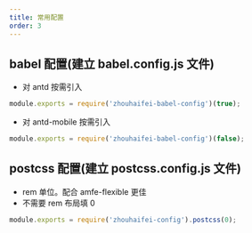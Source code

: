 ```yaml
---
title: 常用配置
order: 3
---
```


## babel 配置(建立 babel.config.js 文件)

- 对 antd 按需引入

```js
module.exports = require('zhouhaifei-babel-config')(true);
```

- 对 antd-mobile 按需引入

```js
module.exports = require('zhouhaifei-babel-config')(false);
```

## postcss 配置(建立 postcss.config.js 文件)

- rem 单位。配合 amfe-flexible 更佳
- 不需要 rem 布局填 0

```js
module.exports = require('zhouhaifei-config').postcss(0);
```
